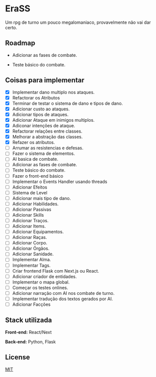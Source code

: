# EraSS

Um rpg de turno um pouco megalomaniaco, provavelmente não vai dar certo.

## Roadmap

- Adicionar as fases de combate.

- Teste básico do combate.

## Coisas para implementar
- [x] Implementar dano multiplo nos ataques.
- [x] Refactorar os Atributos
- [x] Terminar de testar o sistema de dano e tipos de dano.
- [x] Adicionar custo ao ataques.
- [x] Adicionar tipos de ataques.
- [x] Adicionar Ataque em inimigos multiplos.
- [x] Adiconar intenções de ataque.
- [x] Refactorar relações entre classes.
- [x] Melhorar a abstração das classes.
- [x] Refazer os atributos.
- [ ] Arrumar as resistencias e defesas.
- [ ] Fazer o sistema de elementos.
- [ ] AI basica de combate.
- [ ] Adicionar as fases de combate.
- [ ] Teste básico do combate.
- [ ] Fazer o front-end básico
- [ ] Implementar o Events Handler usando threads
- [ ] Adicionar Efeitos
- [ ] Sistema de Level
- [ ] Adicionar mais tipo de dano.
- [ ] Adicionar Habilidades.
- [ ] Adicionar Passivas
- [ ] Adicionar Skills
- [ ] Adicionar Traços.
- [ ] Adicionar Items.
- [ ] Adicionar Equipamentos.
- [ ] Adicionar Raças.
- [ ] Adicionar Corpo.
- [ ] Adicionar Órgãos.
- [ ] Adicionar Sanidade.
- [ ] Implementar Alma.
- [ ] Implementar Tags.
- [ ] Criar frontend Flask com Next.js ou React.
- [ ] Adicionar criador de entidades.
- [ ] Implementar o mapa global.
- [ ] Começar os testes onlines.
- [ ] Adicionar narração com AI nos combate de turno.
- [ ] Implementar tradução dos textos gerados por AI.
- [ ] Adicionar Facções

## Stack utilizada

**Front-end:** React/Next

**Back-end:** Python, Flask


## License

[MIT](https://choosealicense.com/licenses/mit/)
